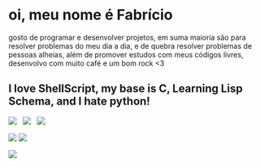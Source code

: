 # oi, meu nome é Fabrício

gosto de programar e desenvolver projetos, em suma maioria são para resolver problemas do meu dia a dia, e de quebra resolver problemas de pessoas alheias, além de promover estudos com meus códigos livres, desenvolvo com muito café e um bom rock <3

## I love ShellScript, my base is C, Learning Lisp Schema, and I hate python!
[<img src="https://img.shields.io/github/license/fabriciocybershell/Mikosuma?style=for-the-badge">](https://img.shields.io/github/license/fabriciocybershell/Mikosuma?style=for-the-badge)
&nbsp;&nbsp;[<img src="https://img.shields.io/github/stars/fabriciocybershell/Mikosuma?style=for-the-badge">](https://img.shields.io/github/stars/fabriciocybershell/Mikosuma?style=for-the-badge)
&nbsp;&nbsp;[<img src="https://img.shields.io/github/contributors-anon/fabriciocybershell/mikosuma?style=for-the-badge">](https://img.shields.io/github/contributors-anon/fabriciocybershell/mikosuma?style=for-the-badge)

<img src="https://github-readme-stats.vercel.app/api/top-langs/?username=fabriciocybershell&layout=compact&langs_count=7&theme=synthwave">
<img src="https://github-readme-stats.vercel.app/api?username=fabriciocybershell&show_icons=true&theme=synthwave&include_all_commits=true&count_private=true">

[<img src="https://www.worldcommunitygrid.org/images/logo_images/dyn_logo_2.jpg">](https://www.worldcommunitygrid.org/)
